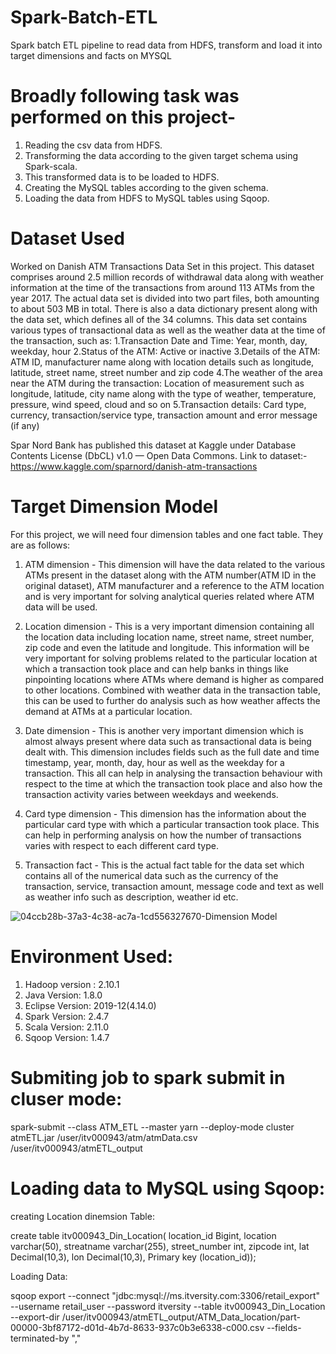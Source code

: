 # Spark-Batch-ETL
 Spark batch ETL pipeline to read data from HDFS, transform and load it into target dimensions and facts on MYSQL
 
 # Broadly following task was performed on this project-
 1. Reading the csv data from HDFS.
 2. Transforming the data according to the given target schema using Spark-scala. 
 3. This transformed data is to be loaded to HDFS.
 4. Creating the MySQL tables according to the given schema.
 5. Loading the data from HDFS to MySQL tables using Sqoop.

# Dataset Used
Worked on Danish ATM Transactions Data Set in this project.
This dataset comprises around 2.5 million records of withdrawal data along with weather information at the time of the transactions from around 113 ATMs from the year 2017.
The actual data set is divided into two part files, both amounting to about 503 MB in total. 
There is also a data dictionary present along with the data set, which defines all of the 34 columns.
This data set contains various types of transactional data as well as the weather data at the time of the transaction, such as:
1.Transaction Date and Time: Year, month, day, weekday, hour
2.Status of the ATM: Active or inactive
3.Details of the ATM: ATM ID, manufacturer name along with location details such as longitude, latitude, street name, street number and zip code
4.The weather of the area near the ATM during the transaction: Location of measurement such as longitude, latitude, city name along with the type of weather, temperature, pressure, wind speed, cloud and so on
5.Transaction details: Card type, currency, transaction/service type, transaction amount and error message (if any)

Spar Nord Bank has published this dataset at Kaggle under Database Contents License (DbCL) v1.0 — Open Data Commons.
Link to dataset:- https://www.kaggle.com/sparnord/danish-atm-transactions

# Target Dimension Model
For this project, we will need four dimension tables and one fact table. They are as follows:
1. ATM dimension - This dimension will have the data related to the various ATMs present in the dataset along with the ATM number(ATM ID in the original dataset), ATM manufacturer and a reference to the ATM location and is very important for solving analytical queries related where ATM data will be used.

2. Location dimension - This is a very important dimension containing all the location data including location name, street name, street number, zip code and even the latitude and longitude. This information will be very important for solving problems related to the particular location at which a transaction took place and can help banks in things like pinpointing locations where ATMs where demand is higher as compared to other locations. Combined with weather data in the transaction table, this can be used to further do analysis such as how weather affects the demand at ATMs at a particular location.

3. Date dimension - This is another very important dimension which is almost always present where data such as transactional data is being dealt with. This dimension includes fields such as the full date and time timestamp, year, month, day, hour as well as the weekday for a transaction. This all can help in analysing the transaction behaviour with respect to the time at which the transaction took place and also how the transaction activity varies between weekdays and weekends.

 4. Card type dimension - This dimension has the information about the particular card type with which a particular transaction took place. This can help in performing analysis on how the number of transactions varies with respect to each different card type.
 
 5. Transaction fact - This is the actual fact table for the data set which contains all of the numerical data such as the currency of the transaction, service, transaction amount, message code and text as well as weather info such as description, weather id etc.
 
 ![04ccb28b-37a3-4c38-ac7a-1cd556327670-Dimension Model](https://user-images.githubusercontent.com/30123312/147868891-138d700c-d63b-4d9b-8257-fb63ba1e3b49.jpg)
 
 
# Environment Used:
1. Hadoop version : 2.10.1
2. Java Version: 1.8.0
3. Eclipse Version: 2019-12(4.14.0)
4. Spark Version: 2.4.7
5. Scala Version: 2.11.0
6. Sqoop Version: 1.4.7

# Submiting job to spark submit in cluser mode:
spark-submit --class ATM_ETL --master yarn --deploy-mode cluster atmETL.jar /user/itv000943/atm/atmData.csv /user/itv000943/atmETL_output

# Loading data to MySQL using Sqoop:
creating Location dinemsion Table:

create table itv000943_Din_Location( location_id Bigint, location varchar(50), streatname varchar(255), street_number int, zipcode int, lat Decimal(10,3), lon Decimal(10,3), Primary key (location_id));
    
Loading Data: 

sqoop export --connect "jdbc:mysql://ms.itversity.com:3306/retail_export" --username retail_user --password itversity --table itv000943_Din_Location --export-dir /user/itv000943/atmETL_output/ATM_Data_location/part-00000-3bf87172-d01d-4b7d-8633-937c0b3e6338-c000.csv --fields-terminated-by ","

